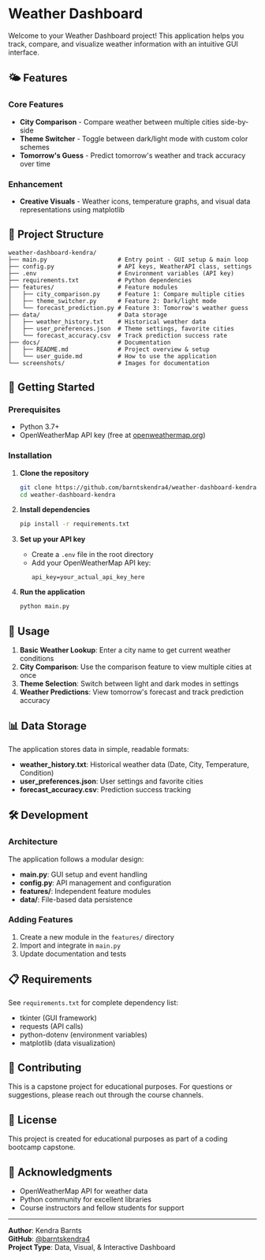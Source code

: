 # Weather Dashboard

Welcome to your Weather Dashboard project! This application helps you track, compare, and visualize weather information with an intuitive GUI interface.

## 🌤️ Features

### Core Features
- **City Comparison** - Compare weather between multiple cities side-by-side
- **Theme Switcher** - Toggle between dark/light mode with custom color schemes
- **Tomorrow's Guess** - Predict tomorrow's weather and track accuracy over time

### Enhancement
- **Creative Visuals** - Weather icons, temperature graphs, and visual data representations using matplotlib

## 📁 Project Structure

```
weather-dashboard-kendra/
├── main.py                    # Entry point - GUI setup & main loop
├── config.py                  # API keys, WeatherAPI class, settings
├── .env                       # Environment variables (API key)
├── requirements.txt           # Python dependencies
├── features/                  # Feature modules
│   ├── city_comparison.py     # Feature 1: Compare multiple cities
│   ├── theme_switcher.py      # Feature 2: Dark/light mode
│   └── forecast_prediction.py # Feature 3: Tomorrow's weather guess
├── data/                      # Data storage
│   ├── weather_history.txt    # Historical weather data
│   ├── user_preferences.json  # Theme settings, favorite cities
│   └── forecast_accuracy.csv  # Track prediction success rate
├── docs/                      # Documentation
│   ├── README.md              # Project overview & setup
│   └── user_guide.md          # How to use the application
└── screenshots/               # Images for documentation
```

## 🚀 Getting Started

### Prerequisites
- Python 3.7+
- OpenWeatherMap API key (free at [openweathermap.org](https://openweathermap.org/api))

### Installation

1. **Clone the repository**
   ```bash
   git clone https://github.com/barntskendra4/weather-dashboard-kendra.git
   cd weather-dashboard-kendra
   ```

2. **Install dependencies**
   ```bash
   pip install -r requirements.txt
   ```

3. **Set up your API key**
   - Create a `.env` file in the root directory
   - Add your OpenWeatherMap API key:
     ```
     api_key=your_actual_api_key_here
     ```

4. **Run the application**
   ```bash
   python main.py
   ```

## 🎯 Usage

1. **Basic Weather Lookup**: Enter a city name to get current weather conditions
2. **City Comparison**: Use the comparison feature to view multiple cities at once
3. **Theme Selection**: Switch between light and dark modes in settings
4. **Weather Predictions**: View tomorrow's forecast and track prediction accuracy

## 📊 Data Storage

The application stores data in simple, readable formats:
- **weather_history.txt**: Historical weather data (Date, City, Temperature, Condition)
- **user_preferences.json**: User settings and favorite cities
- **forecast_accuracy.csv**: Prediction success tracking

## 🛠️ Development

### Architecture
The application follows a modular design:
- **main.py**: GUI setup and event handling
- **config.py**: API management and configuration
- **features/**: Independent feature modules
- **data/**: File-based data persistence

### Adding Features
1. Create a new module in the `features/` directory
2. Import and integrate in `main.py`
3. Update documentation and tests

## 📋 Requirements

See `requirements.txt` for complete dependency list:
- tkinter (GUI framework)
- requests (API calls)
- python-dotenv (environment variables)
- matplotlib (data visualization)

## 🤝 Contributing

This is a capstone project for educational purposes. For questions or suggestions, please reach out through the course channels.

## 📄 License

This project is created for educational purposes as part of a coding bootcamp capstone.

## 🙏 Acknowledgments

- OpenWeatherMap API for weather data
- Python community for excellent libraries
- Course instructors and fellow students for support

---

**Author**: Kendra Barnts  
**GitHub**: [@barntskendra4](https://github.com/barntskendra4)  
**Project Type**: Data, Visual, & Interactive Dashboard
